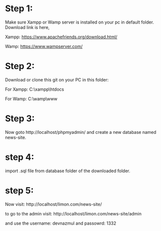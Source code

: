 # Step 1:
Make sure Xampp or Wamp server is installed on your pc in default folder.
Download link is here,

Xampp: https://www.apachefriends.org/download.html/

Wamp: https://www.wampserver.com/
# Step 2:
Download or clone this git on your PC in this folder:

For Xampp: C:\xampp\htdocs

For Wamp: C:\wamp\www

# Step 3:
Now goto http://localhost/phpmyadmin/ and create a new database named news-site.

# step 4:
import .sql file from database folder of the downloaded folder.

# step 5:
Now visit: http://localhost/limon.com/news-site/ 

to go to the admin visit: http://localhost/limon.com/news-site/admin

and use the username: devnazmul and passowrd: 1332
